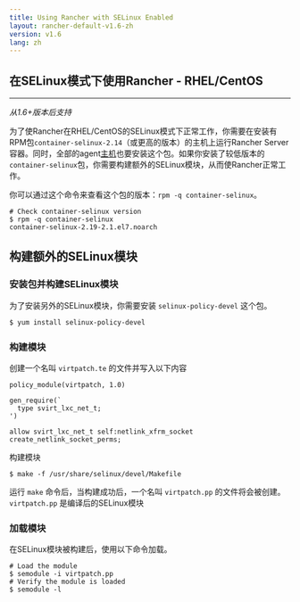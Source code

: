 ```yaml
---
title: Using Rancher with SELinux Enabled
layout: rancher-default-v1.6-zh
version: v1.6
lang: zh
---
```


## 在SELinux模式下使用Rancher - RHEL/CentOS
---

_从1.6+版本后支持_

为了使Rancher在RHEL/CentOS的SELinux模式下正常工作，你需要在安装有RPM包`container-selinux-2.14`（或更高的版本）的主机上运行Rancher Server容器。同时，全部的agent[主机]({{site.baseurl}}/rancher/{{page.version}}/{{page.lang}}/hosts/)也要安装这个包。如果你安装了较低版本的`container-selinux`包，你需要构建额外的SELinux模块，从而使Rancher正常工作。

你可以通过这个命令来查看这个包的版本：`rpm -q container-selinux`。

```
# Check container-selinux version
$ rpm -q container-selinux
container-selinux-2.19-2.1.el7.noarch
```

## 构建额外的SELinux模块

### 安装包并构建SELinux模块

为了安装另外的SELinux模块，你需要安装 `selinux-policy-devel` 这个包。

```bash
$ yum install selinux-policy-devel
```

### 构建模块

创建一个名叫 `virtpatch.te` 的文件并写入以下内容

```
policy_module(virtpatch, 1.0)

gen_require(`
  type svirt_lxc_net_t;
')

allow svirt_lxc_net_t self:netlink_xfrm_socket create_netlink_socket_perms;
```

构建模块

```
$ make -f /usr/share/selinux/devel/Makefile
```

运行 `make` 命令后，当构建成功后，一个名叫 `virtpatch.pp` 的文件将会被创建。`virtpatch.pp` 是编译后的SELinux模块

### 加载模块

在SELinux模块被构建后，使用以下命令加载。

```
# Load the module
$ semodule -i virtpatch.pp
# Verify the module is loaded
$ semodule -l
```

